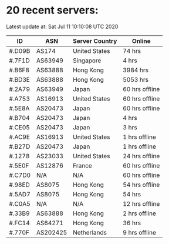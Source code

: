# 20 recent servers:

Latest update at: Sat Jul 11 10:10:08 UTC 2020

| ID | ASN | Server Country | Online |
| -- | --- | -------------- | ------ |
| #.D09B | AS174 | United States | 74 hrs |
| #.7F1D | AS63949 | Singapore | 4 hrs |
| #.B6F8 | AS63888 | Hong Kong | 3984 hrs |
| #.BD3E | AS63888 | Hong Kong | 5053 hrs |
| #.2A79 | AS63949 | Japan | 60 hrs offline |
| #.A753 | AS16913 | United States | 60 hrs offline |
| #.5E8A | AS20473 | Japan | 60 hrs offline |
| #.B704 | AS20473 | Japan | 4 hrs |
| #.CE05 | AS20473 | Japan | 3 hrs |
| #.AC9E | AS16913 | United States | 1 hrs offline |
| #.B27D | AS20473 | Japan | 1 hrs offline |
| #.1278 | AS23033 | United States | 24 hrs offline |
| #.5E0F | AS12876 | France | 60 hrs offline |
| #.C7D0 | N/A | N/A | 60 hrs offline |
| #.98ED | AS8075 | Hong Kong | 54 hrs offline |
| #.5AD7 | AS8075 | Hong Kong | 54 hrs |
| #.C0A5 | N/A | N/A | 12 hrs offline |
| #.33B9 | AS63888 | Hong Kong | 2 hrs offline |
| #.FC14 | AS64271 | Hong Kong | 36 hrs |
| #.770F | AS202425 | Netherlands | 9 hrs offline |

